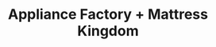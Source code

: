 ---
title: "Appliance Factory + Mattress Kingdom"
url: /aurora/appliance-factory-mattress-kingdom/
shop: furniture
---